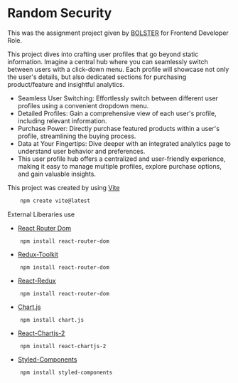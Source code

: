 # Random Security

This was the assignment project given by [BOLSTER](https://bolster.ai/) for Frontend Developer Role.

This project dives into crafting user profiles that go beyond static information. Imagine a central hub where you can seamlessly switch between users with a click-down menu.  Each profile will showcase not only the user's details, but also dedicated sections for purchasing product/feature and insightful analytics.

- Seamless User Switching: Effortlessly switch between different user profiles using a convenient dropdown menu.
- Detailed Profiles: Gain a comprehensive view of each user's profile, including relevant information.
- Purchase Power: Directly purchase featured products within a user's profile, streamlining the buying process.
- Data at Your Fingertips: Dive deeper with an integrated analytics page to understand user behavior and preferences.
- This user profile hub offers a centralized and user-friendly experience, making it easy to manage multiple profiles, explore purchase options, and gain valuable insights.


This project was created by using [Vite](https://vitejs.dev/)

```cmd
    npm create vite@latest
```

External Liberaries use

- [React Router Dom](https://reactrouter.com/)

```vite
    npm install react-router-dom
```

- [Redux-Toolkit](https://redux-toolkit.js.org/)

```vite
    npm install react-router-dom
```

- [React-Redux](https://react-redux.js.org/)

```vite
    npm install react-router-dom
```

- [Chart.js](https://www.chartjs.org/)

```vite
    npm install chart.js
```

- [React-Chartjs-2](https://react-chartjs-2.js.org/)

```vite
    npm install react-chartjs-2
```

- [Styled-Components](https://www.styled-components.com/)

```vite
    npm install styled-components
```

